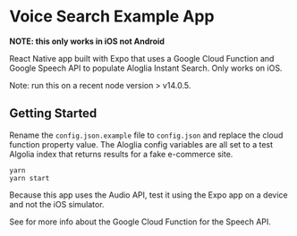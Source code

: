 # Voice Search Example App

**NOTE: this only works in iOS not Android**

React Native app built with Expo that uses a Google Cloud Function and Google Speech API to populate Aloglia Instant Search. Only works on iOS.

Note: run this on a recent node version > v14.0.5.

## Getting Started

Rename the `config.json.example` file to `config.json` and replace the cloud function property value. The Aloglia config variables are all set to a test Algolia index that returns results for a fake e-commerce site.

```
yarn
yarn start
```
 
Because this app uses the Audio API, test it using the Expo app on a device and not the iOS simulator.

See for more info about the Google Cloud Function for the Speech API.
